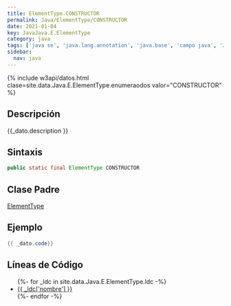 ```yaml
---
title: ElementType.CONSTRUCTOR
permalink: Java/ElementType/CONSTRUCTOR
date: 2021-01-04
key: JavaJava.E.ElementType
category: java
tags: ['java se', 'java.lang.annotation', 'java.base', 'campo java', 'Java 1.5']
sidebar: 
  nav: java
---
```


{% include w3api/datos.html clase=site.data.Java.E.ElementType.enumeraodos valor="CONSTRUCTOR" %}

## Descripción
{{_dato.description }}

## Sintaxis
~~~java
public static final ElementType CONSTRUCTOR
~~~

## Clase Padre
[ElementType](/Java/ElementType/)

## Ejemplo
~~~java
{{ _dato.code}}
~~~

## Líneas de Código
<ul>
{%- for _ldc in site.data.Java.E.ElementType.ldc -%}
   <li>
       <a href="{{_ldc['url'] }}">{{ _ldc['nombre'] }}</a>
   </li>
{%- endfor -%}
</ul>
